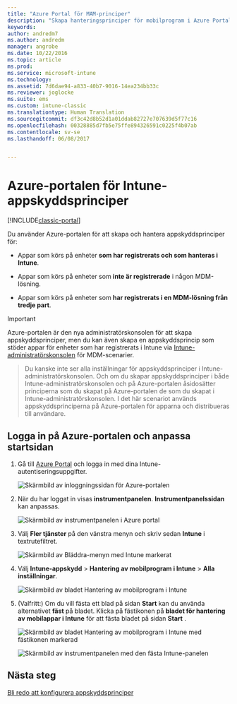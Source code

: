 ```yaml
---
title: "Azure Portal för MAM-principer"
description: "Skapa hanteringsprinciper för mobilprogram i Azure Portal. De principer som du skapar här kan tillämpas på enheter som har, eller som inte har, registrerats i Intune."
keywords: 
author: andredm7
ms.author: andredm
manager: angrobe
ms.date: 10/22/2016
ms.topic: article
ms.prod: 
ms.service: microsoft-intune
ms.technology: 
ms.assetid: 7d6dae94-a833-40b7-9016-14ea234bb33c
ms.reviewer: joglocke
ms.suite: ems
ms.custom: intune-classic
ms.translationtype: Human Translation
ms.sourcegitcommit: df3c42d8b52d1a01ddab82727e707639d5f77c16
ms.openlocfilehash: 00328885d7fb5e75ffe894326591c0225f4b07ab
ms.contentlocale: sv-se
ms.lasthandoff: 06/08/2017


---
```


# <a name="azure-portal-for-intune-app-protection-policies"></a>Azure-portalen för Intune-appskyddsprinciper

[!INCLUDE[classic-portal](../includes/classic-portal.md)]

Du använder Azure-portalen för att skapa och hantera appskyddsprinciper för:

- Appar som körs på enheter **som har registrerats och som hanteras i Intune**.

- Appar som körs på enheter som **inte är registrerade** i någon MDM-lösning.
- Appar som körs på enheter som **har registrerats i en MDM-lösning från tredje part**.

>[!IMPORTANT]
> Azure-portalen är den nya administratörskonsolen för att skapa appskyddsprinciper, men du kan även skapa en appskyddsprincip som stöder appar för enheter som har registrerats i Intune via [Intune-administratörskonsolen](configure-and-deploy-mobile-application-management-policies-in-the-microsoft-intune-console.md) för MDM-scenarier.

> Du kanske inte ser alla inställningar för appskyddsprinciper i Intune-administratörskonsolen. Och om du skapar appskyddsprinciper i både Intune-administratörskonsolen och på Azure-portalen åsidosätter principerna som du skapat på Azure-portalen de som du skapat i Intune-administratörskonsolen. I det här scenariot används appskyddsprinciperna på Azure-portalen för apparna och distribueras till användare.


## <a name="sign-in-to-the-azure-portal-and-customize-your-start-page"></a>Logga in på Azure-portalen och anpassa startsidan

1.  Gå till [Azure Portal](https://portal.azure.com) och logga in med dina Intune-autentiseringsuppgifter.

    ![Skärmbild av inloggningssidan för Azure-portalen](../media/AppManagement/AzurePortal_MAMSigninPage.png)

2.  När du har loggat in visas **instrumentpanelen**. **Instrumentpanelssidan** kan anpassas.

    ![Skärmbild av instrumentpanelen i Azure portal](../media/AppManagement/AzurePortal_MAMStartboard_NoMAM.png)

3.  Välj **Fler tjänster** på den vänstra menyn och skriv sedan **Intune** i textrutefiltret.

    ![Skärmbild av Bläddra-menyn med Intune markerat](../media/AppManagement/MAM-Azure-Portal-1.png)

4.  Välj **Intune-appskydd** > **Hantering av mobilprogram i Intune** > **Alla inställningar**.

    ![Skärmbild av bladet Hantering av mobilprogram i Intune](../media/AppManagement/MAM-Azure-Portal-2.png)

5. (Valfritt:) Om du vill fästa ett blad på sidan **Start** kan du använda alternativet **fäst** på bladet. Klicka på fästikonen på **bladet för hantering av mobilappar i Intune** för att fästa bladet på sidan **Start** .

    ![Skärmbild av bladet Hantering av mobilprogram i Intune med fästikonen markerad](../media/AppManagement/AzurePortal_MAM_PinBladeAction.png)

    ![Skärmbild av instrumentpanelen med den fästa Intune-panelen](../media/AppManagement/AzurePortal_MAM_Startboard_withMAM.png)

## <a name="next-steps"></a>Nästa steg
[Bli redo att konfigurera appskyddsprinciper](get-ready-to-configure-mobile-app-management-policies-with-microsoft-intune.md)

